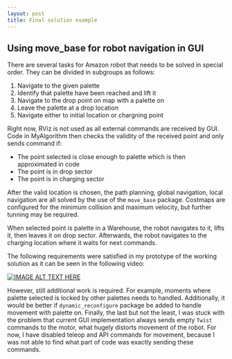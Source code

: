 ```yaml
---
layout: post
title: Final solution example
---
```


## Using move_base for robot navigation in GUI

There are several tasks for Amazon robot that needs to be solved in special order. They can be divided in subgroups as follows:

1. Navigate to the given palette
2. Identify that palette have been reached and lift it
3. Navigate to the drop point on map with a palette on
4. Leave the palette at a drop location
5. Navigate either to initial location or chargning point

Right now, RViz is not used as all external commands are received by GUI. Code in MyAlgorithm then checks the validity of the received point and only sends command if:

* The point selected is close enough to palette which is then approximated in code
* The point is in drop sector
* The point is in charging sector

After the valid location is chosen, the path planning, global navigation, local navigation are all solved by the use of the ```move_base``` package. Costmaps are configured for the minimum collision and maximum velocity, but further tunning may be required.

When selected point is palette in a Warehouse, the robot navigates to it, lifts it, then leaves it on drop sector. Afterwards, the robot navigates to the charging location where it waits for next commands.

The following requirements were satisfied in my prototype of the working solution as it can be seen in the following video:

[![IMAGE ALT TEXT HERE](https://img.youtube.com/vi/O0BS-jA6v-Q/0.jpg)](https://youtu.be/O0BS-jA6v-Q)

However, still additional work is required. For example, moments where palette selected is locked by other palettes needs to handled. Additionally, it would be better if ```dynamic_reconfigure``` package be added to handle movement with palette on. Finally, the last but not the least, I was stuck with the problem that current GUI implementation always sends empty ```Twist``` commands to the motor, what hugely distorts movement of the robot. For now, I have disabled teleop and API commands for movement, because I was not able to find what part of code was exactly sending these commands.